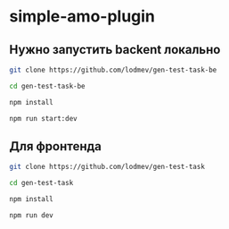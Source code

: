 # simple-amo-plugin

## Нужно запустить backent локально

```sh
git clone https://github.com/lodmev/gen-test-task-be
```
```sh
cd gen-test-task-be
```
```sh
npm install
```
```sh
npm run start:dev
```

## Для фронтенда

```sh
git clone https://github.com/lodmev/gen-test-task
```
```sh
cd gen-test-task
```
```sh
npm install
```
```sh
npm run dev
```
